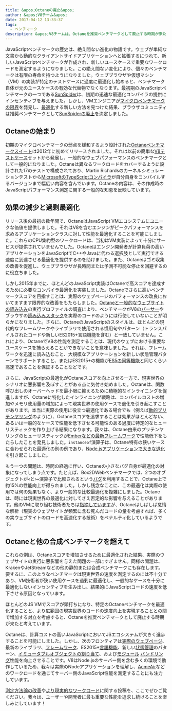 ```yaml
---
title: &apos;Octaneの廃止&apos;
author: &apos;V8チーム&apos;
date: 2017-04-12 13:33:37
tags:
  - ベンチマーク
description: &apos;V8チームは、Octaneを推奨ベンチマークとして廃止する時期が来たと考えています。&apos;
---
```

JavaScriptベンチマークの歴史は、絶え間ない進化の物語です。ウェブが単純な文書から動的なクライアントサイドアプリケーションへと拡張するにつれて、新しいJavaScriptベンチマークが作成され、新しいユースケースで重要なワークロードを測定するようになりました。この絶え間ない変化により、個々のベンチマークは有限の寿命を持つようになりました。ウェブブラウザや仮想マシン（VM）の実装が特定のテストケースに過度に最適化し始めると、ベンチマーク自体が元のユースケースの有効な代替物でなくなります。最初期のJavaScriptベンチマークの一つである[SunSpider](https://webkit.org/perf/sunspider/sunspider.html)は、初期の迅速な最適化コンパイラの提供にインセンティブを与えました。しかし、VMエンジニアが[マイクロベンチマークの限界](https://blog.mozilla.org/nnethercote/2014/06/16/a-browser-benchmarking-manifesto/)を発見し、[最適化](https://benediktmeurer.de/2016/12/16/the-truth-about-traditional-javascript-benchmarks/#the-notorious-sunspider-examples)する新しい方法を見つけた結果、ブラウザコミュニティは推奨ベンチマークとして[SunSpiderの廃止](https://trac.webkit.org/changeset/187526/webkit)を決定しました。

<!--truncate-->
## Octaneの始まり

初期のマイクロベンチマークの弱点を緩和するよう設計された[Octaneベンチマークスイート](https://developers.google.com/octane/)は2012年に初めてリリースされました。それは以前の簡単な[V8テストケース](http://www.netchain.com/Tools/v8/)セットから発展し、一般的なウェブパフォーマンスのベンチマークとして一般的になりました。Octaneは異なるワークロードをカバーするように設計された17のテストで構成されており、Martin Richardsのカーネルシミュレーションテストから[MicrosoftのTypeScriptコンパイラ](http://www.typescriptlang.org/)が自分自身をコンパイルするバージョンまで幅広い内容を含んでいます。Octaneの内容は、その作成時のJavaScriptパフォーマンス測定に関する一般的な知恵を反映しています。

## 効果の減少と過剰最適化

リリース後の最初の数年間で、OctaneはJavaScript VMエコシステムにユニークな価値を提供しました。それはV8を含むエンジンがピークパフォーマンスを求めるアプリケーションクラスに対して性能を最適化することを可能にしました。これらのCPU集約型のワークロードは、当初はVM実装によって十分にサービスが提供されていませんでした。Octaneはエンジン開発者が計算負荷の高いアプリケーションをJavaScriptでC++やJavaに代わる選択肢として実行できる速度に到達させる最適化を提供するのを助けました。また、Octaneはゴミ収集の改善を促進し、ウェブブラウザが長時間または予測不可能な停止を回避するのに役立ちました。

しかし2015年までに、ほとんどのJavaScript実装はOctaneで高スコアを達成するために必要なコンパイラ最適化を実装しました。Octaneでさらに高いベンチマークスコアを目指すことは、実際のウェブページのパフォーマンスの改良においてますます限界的な改善をもたらしました。[Octaneと一般的なウェブサイトの読み込み](例：Facebook、Twitter、Wikipedia)の実行プロファイルの調査により、ベンチマークがV8の[パーサー](https://medium.com/dev-channel/javascript-start-up-performance-69200f43b201#.7v8b4jylg)やブラウザの[読み込みスタック](https://medium.com/reloading/toward-sustainable-loading-4760957ee46f#.muk9kzxmb)を実際のコードのようには行使していないことが明らかになりました。さらに、OctaneのJavaScriptのスタイルは、ほとんどの現代的なフレームワークやライブラリで使用される慣用句やパターン（トランスパイルされたコードや新しいES2015+言語機能を含む）と一致していません。これにより、OctaneでV8の性能を測定することは、現代のウェブにおける重要なユースケースを捕らえることができないことを意味しました。それは、フレームワークを迅速に読み込むこと、大規模なアプリケーションを新しい状態管理パターンでサポートすること、またはES2015+の機能が[ES5の同等機能](https://medium.com/@v8/high-performance-es2015)と同じくらい高速であることを保証することなどです。

さらに、JavaScriptの最適化がOctaneスコアを向上させる一方で、現実世界のシナリオに悪影響を及ぼすことがある点に気付き始めました。Octaneは、関数呼び出しのオーバーヘッドを最小限に抑えるために積極的なインライニングを促進しますが、Octaneに特化したインライニング戦略は、コンパイルコストの増加やメモリ使用量の増加によって現実世界の使用ケースで退化を引き起こすことがあります。本当に実際の使用に役立つ最適化である場合でも（例えば[動的プリテンヤリング](http://dl.acm.org/citation.cfm?id=2754181)のように）、Octaneスコアを追求することは効果がほとんどない、あるいは一般的なケースで性能を低下させる可能性のある過度に特定的なヒューリスティックを作り上げる結果になります。我々は、Octane由来のプリテンヤリングのヒューリスティックが[Emberなどの最新フレームワーク](https://bugs.chromium.org/p/v8/issues/detail?id=3665)で性能低下をもたらしたことを発見しました。`instanceof`演算子は、Octane特有の狭いケースに合わせられた最適化の別の例であり、[Node.jsアプリケーションで大きな退化](https://github.com/nodejs/node/issues/9634)を引き起こしました。

もう一つの問題は、時間の経過に伴い、Octaneの小さなバグ自身が最適化の対象になってしまう点です。たとえば、Box2DWebベンチマークでは、2つのオブジェクトが`<`と`>=`演算子で比較されるという[バグ](http://crrev.com/1355113002)を利用することで、Octane上で約15%の性能向上が得られました。しかし残念なことに、この最適化は実際の使用では何の効果もなく、より一般的な比較最適化を複雑にしました。Octaneは、時には現実世界の最適化に対してさえ否定的な影響を与えることがあります。他のVMに取り組む技術者たちは[指摘しています](https://bugzilla.mozilla.org/show_bug.cgi?id=1162272)が、Octaneはしばしば怠惰な解析（現実のウェブサイトが頻繁に含む死んだコードの量を考慮すれば、多くの実ウェブサイトのロードを高速化する技術）をペナルティ化しているようです。

## Octaneと他の合成ベンチマークを超えて

これらの例は、Octaneスコアを増加させるために最適化された結果、実際のウェブサイトの実行に悪影響を与えた問題の一部にすぎません。同様の問題は、KrakenやJetStreamなどの他の静的または合成ベンチマークにも存在します。要するに、このようなベンチマークは現実世界の速度を測定するのには不十分であり、VM技術者が狭い使用ケースを過剰に最適化し、一般的なケースを十分に最適化しないインセンティブを生み出し、結果的にJavaScriptコードの速度を低下させる原因となっています。

ほとんどのJS VMでスコアが頭打ちになり、特定のOctaneベンチマークを最適化することと、より広範囲の現実世界のコードの速度向上を実現することとの間で増加する対立を考慮すると、Octaneを推奨ベンチマークとして廃止する時期が来たと考えています。

Octaneは、計算コストの高いJavaScriptにおいてJSエコシステムが大きく進歩することを可能にしました。しかし、次のフロンティアは[実際のウェブページ](/blog/real-world-performance)、最新のライブラリ、[フレームワーク](http://stateofjs.com/2016/frontend/)、ES2015+[言語機能](/blog/high-performance-es2015)、新しい[状態管理](http://redux.js.org/)のパターン、[イミュータブルオブジェクトの割り当て](https://facebook.github.io/immutable-js/)、および[モジュール](https://webpack.github.io/) [バンドリング](http://browserify.org/)性能を向上させることです。V8はNode.jsのサーバー側を含む多くの環境で動作しているため、我々は実際のNodeアプリケーションを理解し、[AcmeAir](https://github.com/acmeair/acmeair-nodejs)などのワークロードを通じてサーバー側のJavaScript性能を測定することにも注力しています。

[測定方法論の改善](/blog/real-world-performance)や[より現実的なワークロード](/blog/optimizing-v8-memory)に関する投稿を、ここでぜひご覧ください。我々は、ユーザーや開発者に最も重要な性能を追求し続けることを楽しみにしています！
